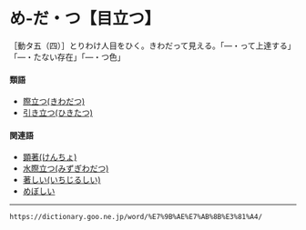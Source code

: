 # め‐だ・つ【目立つ】

［動タ五（四）］とりわけ人目をひく。きわだって見える。「―・って上達する」「―・たない存在」「―・つ色」

#### 類語

-   [際立つ(きわだつ)](きわだつ（際立つ）)
-   [引き立つ(ひきたつ)](https://dictionary.goo.ne.jp/word/%E5%BC%95%E7%AB%8B%E3%81%A4/#jn-183778)

#### 関連語

-   [顕著(けんちょ)](https://dictionary.goo.ne.jp/word/%E9%A1%95%E8%91%97/#jn-70437)
-   [水際立つ(みずぎわだつ)](https://dictionary.goo.ne.jp/word/%E6%B0%B4%E9%9A%9B%E7%AB%8B%E3%81%A4/#jn-211623)
-   [著しい(いちじるしい)](%E3%81%84%E3%81%A1%E3%81%98%E3%82%8B%E3%81%97%E3%81%84%EF%BC%88%E8%91%97%E3%81%97%E3%81%84%EF%BC%89.md)
-   [めぼしい](https://dictionary.goo.ne.jp/word/%E3%82%81%E3%81%BC%E3%81%97%E3%81%84/#jn-217876)

---
`https://dictionary.goo.ne.jp/word/%E7%9B%AE%E7%AB%8B%E3%81%A4/`